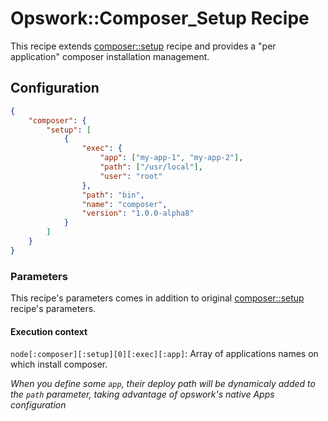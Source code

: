 # Opswork::Composer_Setup Recipe

This recipe extends [composer::setup](../../composer/doc/setup.md) recipe and provides
a "per application" composer installation management.

## Configuration

```json
{
    "composer": {
        "setup": [
            {
                "exec": {
                    "app": ["my-app-1", "my-app-2"],
                    "path": ["/usr/local"],
                    "user": "root"
                },
                "path": "bin",
                "name": "composer",
                "version": "1.0.0-alpha8"
            }
        ]
    }
}
```

### Parameters

This recipe's parameters comes in addition to original [composer::setup](../../composer/doc/setup.md) recipe's parameters.

#### Execution context

`node[:composer][:setup][0][:exec][:app]`: Array of applications names on which install composer.

*When you define some `app`, their deploy path will be dynamicaly added to the `path` parameter,
taking advantage of opswork's native Apps configuration*